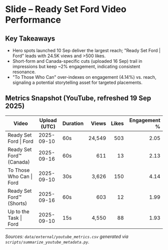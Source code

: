 # Slide – Ready Set Ford Video Performance

## Key Takeaways
- Hero spots launched 10 Sep deliver the largest reach; "Ready Set Ford | Ford" leads with 24.5K views and >500 likes.
- Short-form and Canada-specific cuts (uploaded 16 Sep) trail in impressions but keep ~2% engagement, indicating consistent resonance.
- "To Those Who Can" over-indexes on engagement (4.14%) vs. reach, signaling a potential storytelling asset for targeted placements.

## Metrics Snapshot (YouTube, refreshed 19 Sep 2025)
| Video | Upload (UTC) | Duration | Views | Likes | Engagement % |
| --- | --- | --- | ---: | ---: | ---: |
| Ready Set Ford \| Ford | 2025-09-10 | 60s | 24,549 | 503 | 2.05 |
| Ready Set Ford™ (Canada) | 2025-09-16 | 60s | 611 | 13 | 2.13 |
| To Those Who Can \| Ford | 2025-09-10 | 30s | 3,626 | 150 | 4.14 |
| Ready Set Ford™ (Shorts) | 2025-09-16 | 60s | 603 | 12 | 1.99 |
| Up to the Task \| Ford | 2025-09-10 | 15s | 4,550 | 88 | 1.93 |

*Sources: `data/external/youtube_metrics.csv` generated via `scripts/summarize_youtube_metadata.py`.*
